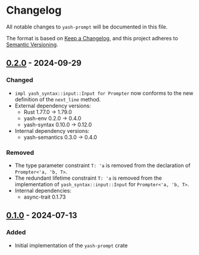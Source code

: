 # Changelog

All notable changes to `yash-prompt` will be documented in this file.

The format is based on [Keep a Changelog](https://keepachangelog.com/en/1.1.0/),
and this project adheres to [Semantic Versioning](https://semver.org/spec/v2.0.0.html).

## [0.2.0] - 2024-09-29

### Changed

- `impl yash_syntax::input::Input for Prompter` now conforms to the new
  definition of the `next_line` method.
- External dependency versions:
    - Rust 1.77.0 → 1.79.0
    - yash-env 0.2.0 → 0.4.0
    - yash-syntax 0.10.0 → 0.12.0
- Internal dependency versions:
    - yash-semantics 0.3.0 → 0.4.0

### Removed

- The type parameter constraint `T: 'a` is removed from the declaration of
  `Prompter<'a, 'b, T>`.
- The redundant lifetime constraint `T: 'a` is removed from the implementation
  of `yash_syntax::input::Input` for `Prompter<'a, 'b, T>`.
- Internal dependencies:
    - async-trait 0.1.73

## [0.1.0] - 2024-07-13

### Added

- Initial implementation of the `yash-prompt` crate

[0.2.0]: https://github.com/magicant/yash-rs/releases/tag/yash-prompt-0.2.0
[0.1.0]: https://github.com/magicant/yash-rs/releases/tag/yash-prompt-0.1.0
